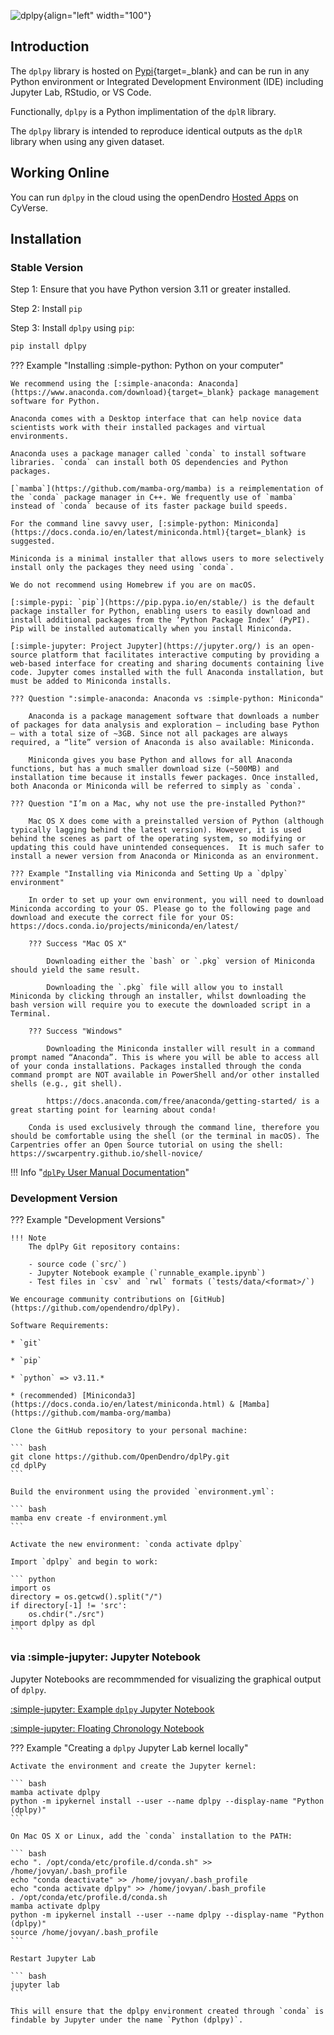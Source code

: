 ![dplpy](https://github.com/opendendro/opendendro/raw/main/docs/assets/dplpy.png){align="left" width="100"}

## Introduction

The `dplpy` library is hosted on [Pypi](https://pypi.org/project/dplpy/){target=_blank}  and can be run in any Python environment or Integrated Development Environment (IDE) including Jupyter Lab, RStudio, or VS Code. 

Functionally, `dplpy` is a Python implimentation of the `dplR` library. 

The `dplpy` library is intended to reproduce identical outputs as the `dplR` library when using any given dataset. 

## Working Online

You can run `dplpy` in the cloud using the openDendro [Hosted Apps](cloud.md) on CyVerse.

## Installation

### Stable Version

Step 1: Ensure that you have Python version 3.11 or greater installed.

Step 2: Install `pip`

Step 3: Install `dplpy` using `pip`:

``` bash
pip install dplpy
```

??? Example "Installing :simple-python: Python on your computer"

    We recommend using the [:simple-anaconda: Anaconda](https://www.anaconda.com/download){target=_blank} package management software for Python. 

    Anaconda comes with a Desktop interface that can help novice data scientists work with their installed packages and virtual environments.

    Anaconda uses a package manager called `conda` to install software libraries. `conda` can install both OS dependencies and Python packages. 

    [`mamba`](https://github.com/mamba-org/mamba) is a reimplementation of the `conda` package manager in C++. We frequently use of `mamba` instead of `conda` because of its faster package build speeds.
    
    For the command line savvy user, [:simple-python: Miniconda](https://docs.conda.io/en/latest/miniconda.html){target=_blank} is suggested. 
    
    Miniconda is a minimal installer that allows users to more selectively install only the packages they need using `conda`. 
    
    We do not recommend using Homebrew if you are on macOS.

    [:simple-pypi: `pip`](https://pip.pypa.io/en/stable/) is the default package installer for Python, enabling users to easily download and install additional packages from the ‘Python Package Index’ (PyPI). Pip will be installed automatically when you install Miniconda.

    [:simple-jupyter: Project Jupyter](https://jupyter.org/) is an open-source platform that facilitates interactive computing by providing a web-based interface for creating and sharing documents containing live code. Jupyter comes installed with the full Anaconda installation, but must be added to Miniconda installs. 

    ??? Question ":simple-anaconda: Anaconda vs :simple-python: Miniconda"

        Anaconda is a package management software that downloads a number of packages for data analysis and exploration – including base Python – with a total size of ~3GB. Since not all packages are always required, a “lite” version of Anaconda is also available: Miniconda. 
        
        Miniconda gives you base Python and allows for all Anaconda functions, but has a much smaller download size (~500MB) and installation time because it installs fewer packages. Once installed, both Anaconda or Miniconda will be referred to simply as `conda`.

    ??? Question "I’m on a Mac, why not use the pre-installed Python?"

        Mac OS X does come with a preinstalled version of Python (although typically lagging behind the latest version). However, it is used behind the scenes as part of the operating system, so modifying or updating this could have unintended consequences.  It is much safer to install a newer version from Anaconda or Miniconda as an environment.

    ??? Example "Installing via Miniconda and Setting Up a `dplpy` environment"

        In order to set up your own environment, you will need to download Miniconda according to your OS. Please go to the following page and download and execute the correct file for your OS: https://docs.conda.io/projects/miniconda/en/latest/

        ??? Success "Mac OS X"

            Downloading either the `bash` or `.pkg` version of Miniconda should yield the same result.
            
            Downloading the `.pkg` file will allow you to install Miniconda by clicking through an installer, whilst downloading the bash version will require you to execute the downloaded script in a Terminal.

        ??? Success "Windows"
            
            Downloading the Miniconda installer will result in a command prompt named “Anaconda”. This is where you will be able to access all of your conda installations. Packages installed through the conda command prompt are NOT available in PowerShell and/or other installed shells (e.g., git shell).
        
            https://docs.anaconda.com/free/anaconda/getting-started/ is a great starting point for learning about conda!

        Conda is used exclusively through the command line, therefore you should be comfortable using the shell (or the terminal in macOS). The Carpentries offer an Open Source tutorial on using the shell: https://swcarpentry.github.io/shell-novice/


!!! Info "[`dplPy` User Manual Documentation](dplpy-man.md)"

### Development Version

??? Example "Development Versions"

    !!! Note
        The dplPy Git repository contains:

        - source code (`src/`)
        - Jupyter Notebook example (`runnable_example.ipynb`)
        - Test files in `csv` and `rwl` formats (`tests/data/<format>/`)
  
    We encourage community contributions on [GitHub](https://github.com/opendendro/dplPy). 

    Software Requirements:

    * `git`

    * `pip`

    * `python` => v3.11.*

    * (recommended) [Miniconda3](https://docs.conda.io/en/latest/miniconda.html) & [Mamba](https://github.com/mamba-org/mamba)

    Clone the GitHub repository to your personal machine: 

    ``` bash
    git clone https://github.com/OpenDendro/dplPy.git
    cd dplPy
    ```

    Build the environment using the provided `environment.yml`: 

    ``` bash
    mamba env create -f environment.yml 
    ```

    Activate the new environment: `conda activate dplpy`

    Import `dplpy` and begin to work:

    ``` python
    import os
    directory = os.getcwd().split("/")
    if directory[-1] != 'src':
        os.chdir("./src")
    import dplpy as dpl
    ```

### via :simple-jupyter: Jupyter Notebook

Jupyter Notebooks are recommmended for visualizing the graphical output of `dplpy`.

[:simple-jupyter: Example `dplpy` Jupyter Notebook](notebooks/intro_dplpy.ipynb)

[:simple-jupyter: Floating Chronology Notebook](notebooks/floating_chronology_example.ipynb)

??? Example "Creating a `dplpy` Jupyter Lab kernel locally"

    Activate the environment and create the Jupyter kernel:

    ``` bash 
    mamba activate dplpy 
    python -m ipykernel install --user --name dplpy --display-name "Python (dplpy)"
    ```

    On Mac OS X or Linux, add the `conda` installation to the PATH:

    ``` bash
    echo ". /opt/conda/etc/profile.d/conda.sh" >> /home/jovyan/.bash_profile 
    echo "conda deactivate" >> /home/jovyan/.bash_profile 
    echo "conda activate dplpy" >> /home/jovyan/.bash_profile
    . /opt/conda/etc/profile.d/conda.sh 
    mamba activate dplpy 
    python -m ipykernel install --user --name dplpy --display-name "Python (dplpy)"
    source /home/jovyan/.bash_profile
    ```

    Restart Jupyter Lab

    ``` bash
    jupyter lab
    ```

    This will ensure that the dplpy environment created through `conda` is findable by Jupyter under the name `Python (dplpy)`.
